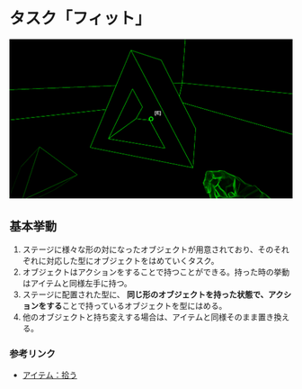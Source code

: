 # タスク「フィット」

![フィット](/Specifications/images/Task/Fit.png)

## 基本挙動
1. ステージに様々な形の対になったオブジェクトが用意されており、そのそれぞれに対応した型にオブジェクトをはめていくタスク。
2. オブジェクトはアクションをすることで持つことができる。持った時の挙動はアイテムと同様左手に持つ。
3. ステージに配置された型に、 **同じ形のオブジェクトを持った状態で、アクションをする**ことで持っているオブジェクトを型にはめる。
4. 他のオブジェクトと持ち変えする場合は、アイテムと同様そのまま置き換える。

### 参考リンク
 - [アイテム：拾う](/Specifications/Item/PickUpItem.md)